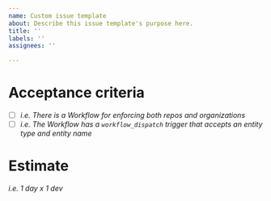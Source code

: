 ```yaml
---
name: Custom issue template
about: Describe this issue template's purpose here.
title: ''
labels: ''
assignees: ''

---
```


# Acceptance criteria
- [ ] _i.e. There is a Workflow for enforcing both repos and organizations_
- [ ] _i.e. The Workflow has a `workflow_dispatch` trigger that accepts an entity type and entity name_

# Estimate
_i.e. 1 day x 1 dev_
